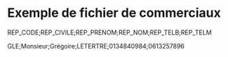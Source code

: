 # Exemple de fichier de commerciaux
REP\_CODE;REP\_CIVILE;REP\_PRENOM;REP\_NOM;REP\_TELB;REP\_TELM


GLE;Monsieur;Grégoire;LETERTRE;0134840984;0613257896


